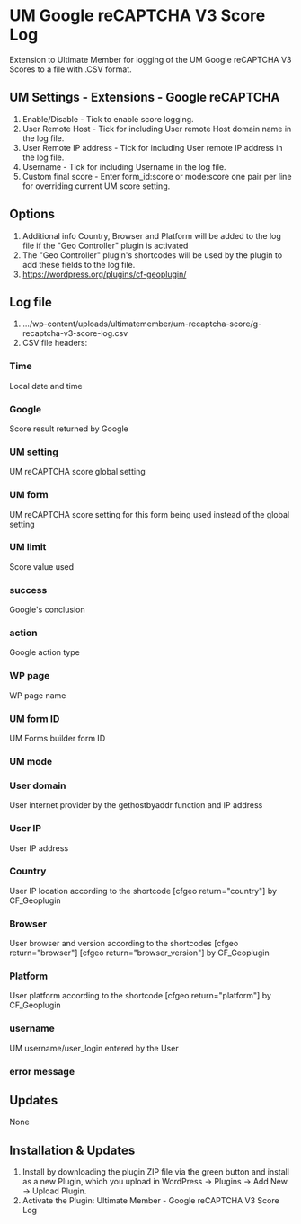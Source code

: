 # UM Google reCAPTCHA V3 Score Log
Extension to Ultimate Member for logging of the UM Google reCAPTCHA V3 Scores to a file with .CSV format.

## UM Settings - Extensions - Google reCAPTCHA
1. Enable/Disable - Tick to enable score logging.
2. User Remote Host - Tick for including User remote Host domain name in the log file.
3. User Remote IP address - Tick for including User remote IP address in the log file.
4. Username - Tick for including Username in the log file.
5. Custom final score - Enter form_id:score or mode:score one pair per line for overriding current UM score setting.

## Options
1. Additional info Country, Browser and Platform will be added to the log file if the "Geo Controller" plugin is activated
2. The "Geo Controller" plugin's shortcodes will be used by the plugin to add these fields to the log file.
3. https://wordpress.org/plugins/cf-geoplugin/

## Log file
1. .../wp-content/uploads/ultimatemember/um-recaptcha-score/g-recaptcha-v3-score-log.csv
2. CSV file headers:

### Time
Local date and time

### Google
Score result returned by Google

### UM setting
UM reCAPTCHA score global setting

### UM form
UM reCAPTCHA score setting for this form being used instead of the global setting

### UM limit
Score value used

### success
Google's conclusion 

### action
Google action type

### WP page  
WP page name

### UM form ID
UM Forms builder form ID

### UM mode 

### User domain
User internet provider by the gethostbyaddr function and IP address

### User IP
User IP address

### Country
User IP location according to the shortcode [cfgeo return="country"] by CF_Geoplugin 

### Browser
User browser and version according to the shortcodes [cfgeo return="browser"] [cfgeo return="browser_version"] by CF_Geoplugin

### Platform
User platform according to the shortcode [cfgeo return="platform"] by CF_Geoplugin

### username
UM username/user_login entered by the User

### error message

## Updates
None

## Installation & Updates
1. Install by downloading the plugin ZIP file via the green button and install as a new Plugin, which you upload in WordPress -> Plugins -> Add New -> Upload Plugin.
2. Activate the Plugin: Ultimate Member - Google reCAPTCHA V3 Score Log
